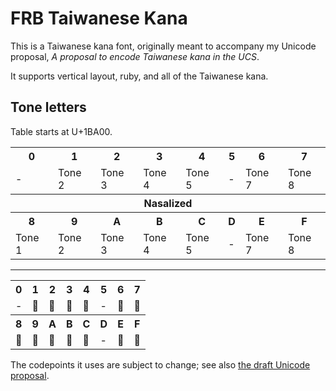 <!-- pandoc -f markdown -t html -i README.md -o README.html -->

<!-- Only works w/Pandoc, not in GitHub where it's ignored. -->
<!--<style>
    @font-face {
        font-family: "FRBTaiwaneseKana2";
        src: url("./FRBTaiwaneseKana.otf");
    }
    table {
        border-collapse: collapse
    }
    table, th, td {
        border: 1px solid black
    }
    table.tkana td {
        font-family: "FRBTaiwaneseKana2", "Noto Serif CJK TC", serif;
        font-size: 2em
    }
    th, td {
        padding: 5px
    }
</style>-->

# FRB Taiwanese Kana

This is a Taiwanese kana font, originally meant to accompany my Unicode proposal, *A proposal to encode Taiwanese kana in the UCS*.

It supports vertical layout, ruby, and all of the Taiwanese kana. 

## Tone letters

Table starts at U+1BA00.

<table>
<tr><th>0</th><th>1</th><th>2</th><th>3</th><th>4</th><th>5</th><th>6</th><th>7</th></tr>
<tr><td>-</td><td>Tone 2</td><td>Tone 3</td><td>Tone 4</td><td>Tone 5</td><td>-</td><td>Tone 7</td><td>Tone 8</td></tr>
<tr><th colspan=8>Nasalized</th></tr>
<tr><th>8</th><th>9</th><th>A</th><th>B</th><th>C</th><th>D</th><th>E</th><th>F</th></tr>
<tr><td>Tone 1</td><td>Tone 2</td><td>Tone 3</td><td>Tone 4</td><td>Tone 5</td><td>-</td><td>Tone 7</td><td>Tone 8</td></tr>
</table>

----

<table class="tkana">
<tr><th>0</th><th>1</th><th>2</th><th>3</th><th>4</th><th>5</th><th>6</th><th>7</th></tr>
<tr><td>-</td><td>𛨁</td><td>𛨂</td><td>𛨃</td><td>𛨄</td><td>-</td><td>𛨆</td><td>𛨇</td></tr>
<tr><th>8</th><th>9</th><th>A</th><th>B</th><th>C</th><th>D</th><th>E</th><th>F</th></tr>
<tr><td>𛨈</td><td>𛨉</td><td>𛨊</td><td>𛨋</td><td>𛨌</td><td>-</td><td>𛨎</td><td>𛨏</td></tr>
</table>

The codepoints it uses are subject to change; see also [the draft Unicode proposal](https://raw.githubusercontent.com/ctrlcctrlv/TaiwaneseKanaUnicodePaper/master/tkana.pdf).

